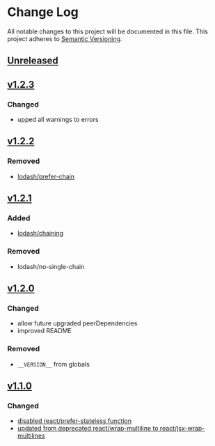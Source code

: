 # Change Log
All notable changes to this project will be documented in this file.
This project adheres to [Semantic Versioning](http://semver.org/).

[Unreleased](https://github.com/NativeAxis/nax-client-admin/compare/v1.2.2...HEAD)
------------


[v1.2.3](https://github.com/NativeAxis/eslint-config-nativeaxis/releases/tag/v1.2.3)
------------

### Changed
- upped all warnings to errors


[v1.2.2](https://github.com/NativeAxis/eslint-config-nativeaxis/releases/tag/v1.2.2)
------------

### Removed
- [lodash/prefer-chain](https://github.com/wix/eslint-plugin-lodash/blob/master/docs/rules/chaining.md)


[v1.2.1](https://github.com/NativeAxis/eslint-config-nativeaxis/releases/tag/v1.2.1)
------------

### Added
- [lodash/chaining](https://github.com/wix/eslint-plugin-lodash/blob/master/docs/rules/chaining.md)

### Removed
- lodash/no-single-chain


[v1.2.0](https://github.com/NativeAxis/eslint-config-nativeaxis/releases/tag/v1.2.0)
------------

### Changed
- allow future upgraded peerDependencies
- improved README

### Removed
- `__VERSION__` from globals


[v1.1.0](https://github.com/NativeAxis/eslint-config-nativeaxis/releases/tag/v1.1.0)
--------

### Changed
- [disabled react/prefer-stateless function](https://github.com/NativeAxis/eslint-config-nativeaxis/pull/3)
- [updated from deprecated react/wrap-multiline to react/jsx-wrap-multilines](https://github.com/NativeAxis/eslint-config-nativeaxis/pull/3)
